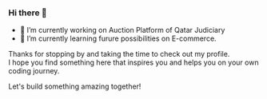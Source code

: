 ### Hi there 👋

- 🔭 I’m currently working on Auction Platform of Qatar Judiciary
- 🌱 I’m currently learning furure possibilities on E-commerce.

Thanks for stopping by and taking the time to check out my profile. <br>
I hope you find something here that inspires you and helps you on your own coding journey. 

Let's build something amazing together!  

